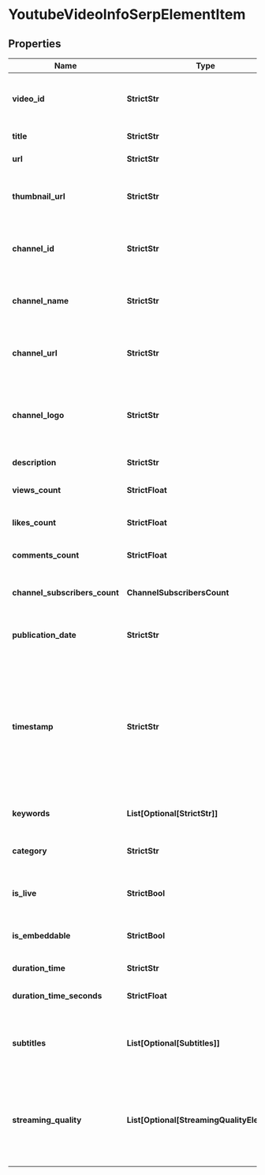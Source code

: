 # YoutubeVideoInfoSerpElementItem


## Properties

| Name | Type | Description | Notes |
|------------ | ------------- | ------------- | -------------|
**video_id** | **StrictStr** | ID of the video received in a POST array |[optional]|
**title** | **StrictStr** | title of the video |[optional]|
**url** | **StrictStr** | URL of the video |[optional]|
**thumbnail_url** | **StrictStr** | the URL of the page where the thumbnail is hosted |[optional]|
**channel_id** | **StrictStr** | the ID of the channel where the video is published |[optional]|
**channel_name** | **StrictStr** | the name of the channel where the video is published |[optional]|
**channel_url** | **StrictStr** | the URL of the channel where the video is published |[optional]|
**channel_logo** | **StrictStr** | the URL of the page where the logo image of the channel is hosted |[optional]|
**description** | **StrictStr** | description of the video |[optional]|
**views_count** | **StrictFloat** | number of views of the video |[optional]|
**likes_count** | **StrictFloat** | number of likes on the video |[optional]|
**comments_count** | **StrictFloat** | number of comments on the video |[optional]|
**channel_subscribers_count** | **ChannelSubscribersCount** | number of subscribers of the channel |[optional]|
**publication_date** | **StrictStr** | the date when the video is published |[optional]|
**timestamp** | **StrictStr** | date and time when the result is published<br>in the UTC format: “yyyy-mm-dd hh-mm-ss +00:00”<br>example:<br>2022-11-15 12:57:46 +00:00 |[optional]|
**keywords** | **List[Optional[StrictStr]]** | keywords relevant to the video |[optional]|
**category** | **StrictStr** | the category the video belongs to |[optional]|
**is_live** | **StrictBool** | indicates whether the video is on live |[optional]|
**is_embeddable** | **StrictBool** | indicates whether the video is embeddable |[optional]|
**duration_time** | **StrictStr** | duration of the video |[optional]|
**duration_time_seconds** | **StrictFloat** | duration of the video in seconds |[optional]|
**subtitles** | **List[Optional[Subtitles]]** | array of elements describing properties of subtitles in the video |[optional]|
**streaming_quality** | **List[Optional[StreamingQualityElement]]** | array of elements that contain information about all possible streaming qualities of the video |[optional]|